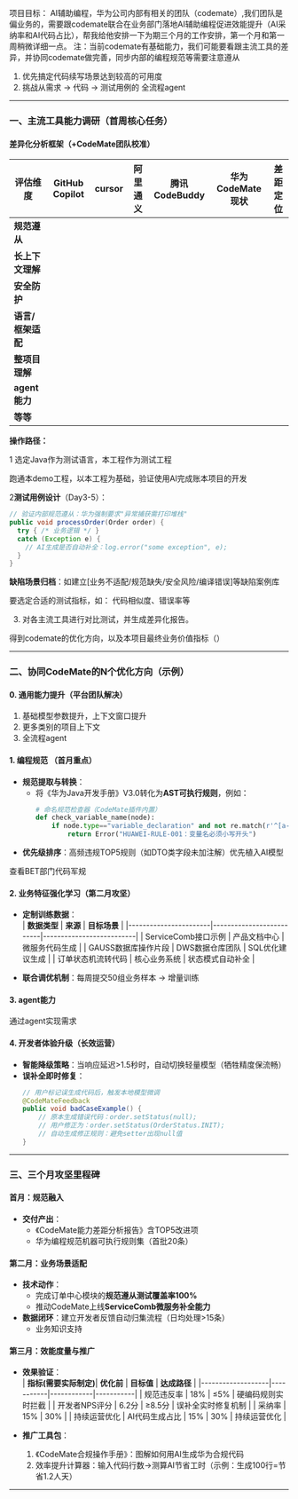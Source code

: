 项目目标： AI辅助编程，华为公司内部有相关的团队（codemate）,我们团队是偏业务的，需要跟codemate联合在业务部门落地AI辅助编程促进效能提升（AI采纳率和AI代码占比），帮我给他安排一下为期三个月的工作安排，第一个月和第一周稍微详细一点。
注：当前codemate有基础能力，我们可能要看跟主流工具的差异，并协同codemate做完善，同步内部的编程规范等需要注意遵从

1. 优先搞定代码续写场景达到较高的可用度
2. 挑战从需求 -> 代码 -> 测试用例的 全流程agent

---

### **一、主流工具能力调研（首周核心任务）**
#### **差异化分析框架（+CodeMate团队校准）**
| **评估维度**    | GitHub Copilot             | cursor | 阿里通义 | 腾讯CodeBuddy          | **华为CodeMate现状**      | **差距定位**               |
|-------------|------------------------------|--------|------|------------------------|--------------------------|---------------------------|
| **规范遵从**    |
| **长上下文理解**  | 
| **安全防护**    | 
| **语言/框架适配** |
| **整项目理解**   |
| **agent能力** |
| **等等**      |


**操作路径：**

1 选定Java作为测试语言，本工程作为测试工程

跑通本demo工程，以本工程为基础，验证使用AI完成账本项目的开发

2**测试用例设计**（Day3-5）：
   ```java
   // 验证内部规范遵从：华为强制要求"异常捕获需打印堆栈"
   public void processOrder(Order order) {
     try { /* 业务逻辑 */ } 
     catch (Exception e) {
       // AI生成是否自动补全：log.error("some exception", e);
     }
   }
   ```
**缺陷场景归档**：如建立[业务不适配/规范缺失/安全风险/编译错误]等缺陷案例库

要选定合适的测试指标，如： 代码相似度、错误率等

3. 对各主流工具进行对比测试，并生成差异化报告。

得到codemate的优化方向，以及本项目最终业务价值指标（）

---

### **二、协同CodeMate的N个优化方向（示例）**
#### **0. 通用能力提升（平台团队解决）**

1. 基础模型参数提升，上下文窗口提升
2. 更多类别的项目上下文
3. 全流程agent

#### **1. 编程规范 （首月重点）**
- **规范提取与转换**：
  - 将《华为Java开发手册》V3.0转化为**AST可执行规则**，例如：
    ```python
    # 命名规范检查器（CodeMate插件内置）
    def check_variable_name(node):
        if node.type=="variable_declaration" and not re.match(r'^[a-z][a-z0-9]{0,30}$', node.name):
            return Error("HUAWEI-RULE-001：变量名必须小写开头")
    ```
- **优先级排序**：高频违规TOP5规则（如DTO类字段未加注解）优先植入AI模型

查看BET部门代码军规

#### **2. 业务特征强化学习（第二月攻坚）**
- **定制训练数据**：  
  | **数据类型**          | **来源**                  | **目标场景**               |
  |-----------------------|--------------------------|--------------------------|
  | ServiceComb接口示例   | 产品文档中心             | 微服务代码生成            |
  | GAUSS数据库操作片段   | DWS数据仓库团队          | SQL优化建议生成          |
  | 订单状态机流转代码    | 核心业务系统             | 状态模式自动补全         |

- **联合调优机制**：每周提交50组业务样本 → 增量训练


#### **3. agent能力**

通过agent实现需求

#### **4. 开发者体验升级（长效运营）**
- **智能降级策略**：当响应延迟>1.5秒时，自动切换轻量模型（牺牲精度保流畅）
- **误补全即时修复**：
  ```java
  // 用户标记误生成代码后，触发本地模型微调
  @CodeMateFeedback
  public void badCaseExample() {
      // 原本生成错误代码：order.setStatus(null); 
      // 用户修正为：order.setStatus(OrderStatus.INIT);
      // 自动生成修正规则：避免setter出现null值
  }
  ```

---

### **三、三个月攻坚里程碑**
#### **首月：规范融入**
- **交付产出**：
  - 《CodeMate能力差距分析报告》含TOP5改进项
  - 华为编程规范机器可执行规则集（首批20条）


#### **第二月：业务场景适配**
- **技术动作**：
  - 完成订单中心模块的**规范遵从测试覆盖率100%**
  - 推动CodeMate上线**ServiceComb微服务补全能力**
- **数据闭环**：建立开发者反馈自动归集流程（日均处理>15条）
  - 业务知识支持

#### **第三月：效能度量与推广**
- **效果验证**：  
  | **指标(需要实际制定)**| **优化前** | **目标值** | **达成路径** |
  |-------------------|-----------|------------|-----------|
  | 规范违反率        | 18%       | ≤5%        | 硬编码规则实时拦截        |
  | 开发者NPS评分     | 6.2分     | ≥8.5分     | 误补全实时修复机制        |
  | 采纳率     | 15%     | 30%    |        | 持续运营优化
  | AI代码生成占比     | 15%     | 30%    |    持续运营优化    |

- **推广工具包**：
  1. 《CodeMate合规操作手册》：图解如何用AI生成华为合规代码
  2. 效率提升计算器：输入代码行数→测算AI节省工时（示例：生成100行=节省1.2人天）

---
